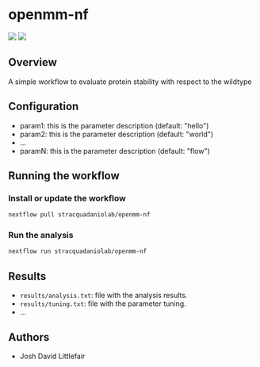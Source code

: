 # openmm-nf

![](https://img.shields.io/badge/current_version-0.1.48-blue)
![](https://github.com/stracquadaniolab/openmm-nf/workflows/build/badge.svg)
## Overview
A simple workflow to evaluate protein stability with respect to the wildtype

## Configuration

- param1: this is the parameter description (default: "hello")
- param2: this is the parameter description (default: "world")
- ...
- paramN: this is the parameter description (default: "flow")

## Running the workflow

### Install or update the workflow

```bash
nextflow pull stracquadaniolab/openmm-nf
```

### Run the analysis

```bash
nextflow run stracquadaniolab/openmm-nf
```

## Results

- `results/analysis.txt`: file with the analysis results.
- `results/tuning.txt`: file with the parameter tuning.
- ...

## Authors

- Josh David Littlefair
